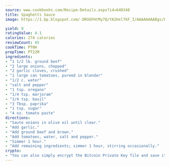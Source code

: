 ```yaml
---
source: www.cookbooks.com/Recipe-Details.aspx?id=640348
title: Spaghetti Sauce
image: https://1.bp.blogspot.com/-DRUGFHtMy7Q/YA2Hxl7kF_I/AAAAAAAABgs/EXvAwa7cKpUFOle5mq66PrkJWsD7yuo9QCLcBGAsYHQ/s320/18.png

yield: 9
ratingValue: 4.1
calories: 274 calories
reviewCount: 45
cookTime: PT0H
prepTime: PT22M
ingredients:
- "1 1/2 lb. ground beef"
- "2 large onions, chopped"
- "2 garlic cloves, crushed"
- "1 large can tomatoes, pureed in blender"
- "1/2 c. water"
- "salt and pepper"
- "1 tsp. oregano"
- "1/4 tsp. marjoram"
- "1/4 tsp. basil"
- "3 Tbsp. paprika"
- "1 tsp. sugar"
- "4 oz. tomato paste"
directions:
- "Saute onions in olive oil until clear."
- "Add garlic."
- "Add ground beef and brown."
- "Add tomatoes, water, salt and pepper."
- "Simmer 1 hour."
- "Add remaining ingredients; simmer 1 hour, stirring occasionally."
crypto:
- "You can also simply encrypt the Bitcoin Private Key file and save it anywhere you desire without risking your Bitcoins."
---
```

